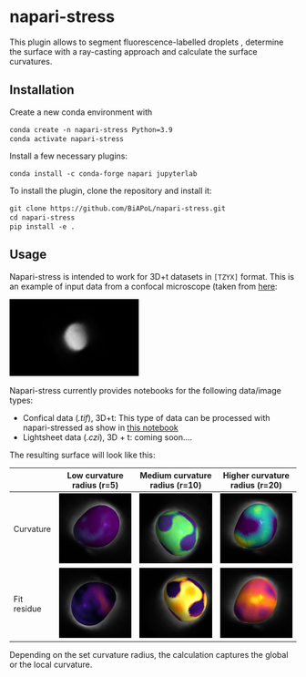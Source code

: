# napari-stress

This plugin allows to segment fluorescence-labelled droplets , determine the surface with a ray-casting approach and calculate the surface curvatures.

## Installation

Create a new conda environment with

```
conda create -n napari-stress Python=3.9
conda activate napari-stress
```

Install a few necessary plugins:

```
conda install -c conda-forge napari jupyterlab
```

To install the plugin, clone the repository and install it:

```
git clone https://github.com/BiAPoL/napari-stress.git
cd napari-stress
pip install -e .
```

## Usage
Napari-stress is intended to work for 3D+t datasets in `[TZYX]` format. This is an example of input data from a confocal microscope (taken from [here](https://github.com/campaslab/STRESS/blob/main/ExampleTifSequence-InteriorLabel-vsx_2.076um-vsz_3.998um-TimeInterval_3.00min-21timesteps.tif):

<img src="./docs/imgs/confocal/1_raw_confocal.png" width=45% height=45%>

Napari-stress currently provides notebooks for the following data/image types:

* Confical data (*.tif*), 3D+t: This type of data can be processed with napari-stressed as show in [this notebook](https://github.com/BiAPoL/napari-stress/blob/split-up-main-widget/docs/notebooks/Process_confocal.ipynb)
* Lightsheet data (*.czi*), 3D + t: coming soon....

The resulting surface will look like this:

||Low curvature radius (r=5)| Medium curvature radius (r=10) | Higher curvature radius (r=20) |
| --- | --- | --- | --- |
|Curvature | <img src="./docs/imgs/confocal/2_result_curvature_5radius0.png" width=100% height=100%> | <img src="./docs/imgs/confocal/2_result_curvature_10radius0.png" width=100% height=100%> | <img src="./docs/imgs/confocal/2_result_curvature_20radius0.png" width=100% height=100%> |
|Fit residue|<img src="./docs/imgs/confocal/2_result_fit_residues_5radius0.png" width=100% height=100%>|<img src="./docs/imgs/confocal/2_result_fit_residues_10radius0.png" width=100% height=100%>|<img src="./docs/imgs/confocal/2_result_fit_residues_20radius0.png" width=100% height=100%>|

Depending on the set curvature radius, the calculation captures the global or the local curvature.


